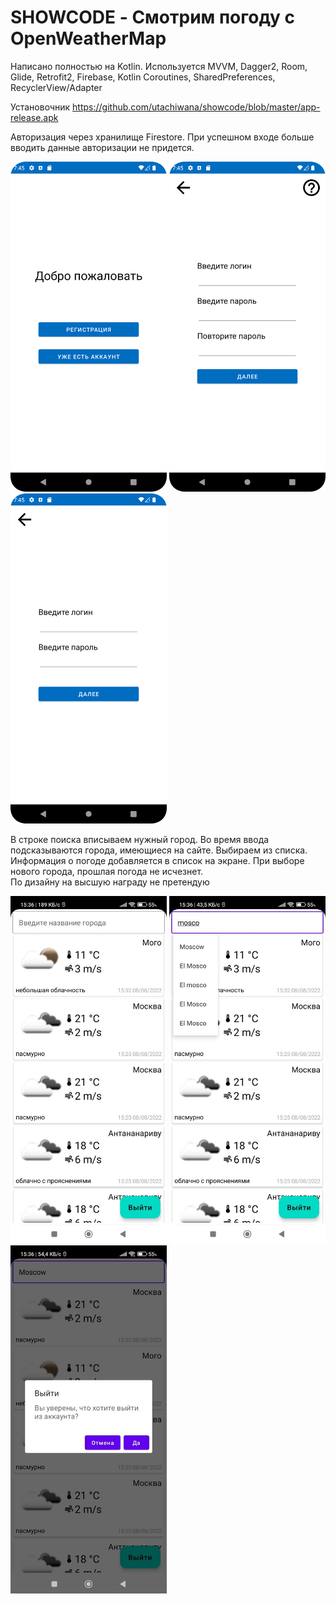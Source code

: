 # SHOWCODE - Смотрим погоду с OpenWeatherMap

Написано полностью на Kotlin. Используется MVVM, Dagger2, Room, Glide, Retrofit2, Firebase, Kotlin Coroutines, SharedPreferences, RecyclerView/Adapter
</br>

Установочник https://github.com/utachiwana/showcode/blob/master/app-release.apk

Авторизация через хранилище Firestore. При успешном входе больше вводить данные авторизации не придется.
</br>

<img src="https://github.com/utachiwana/showcode/blob/master/readme/start.png" width="250"> <img src="https://github.com/utachiwana/showcode/blob/master/readme/registration.png" width="250">
<img src="https://github.com/utachiwana/showcode/blob/master/readme/auth.png" width="250">

В строке поиска вписываем нужный город. Во время ввода подсказываются города, имеющиеся на сайте. Выбираем из списка. 
Информация о погоде добавляется в список на экране. При выборе нового города, прошлая погода не исчезнет.
</br>
По дизайну на высшую награду не претендую

<img src="https://github.com/utachiwana/showcode/blob/master/readme/screen.jpg" width="250">
<img src="https://github.com/utachiwana/showcode/blob/master/readme/search.jpg" width="250">
<img src="https://github.com/utachiwana/showcode/blob/master/readme/exit.jpg" width="250">
